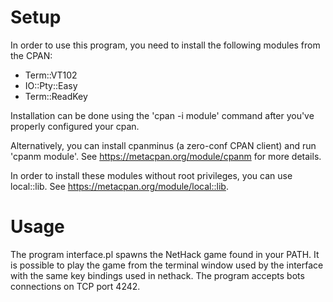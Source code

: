 # Setup 
In order to use this program, you need to install the following modules from
the CPAN:
* Term::VT102
* IO::Pty::Easy
* Term::ReadKey

Installation can be done using the 'cpan -i module' command after you've
properly configured your cpan.

Alternatively, you can install cpanminus (a zero-conf CPAN client) and run
'cpanm module'. See https://metacpan.org/module/cpanm for more details.

In order to install these modules without root privileges, you can use
local::lib. See https://metacpan.org/module/local::lib.


# Usage

The program interface.pl spawns the NetHack game found in your PATH. It is
possible to play the game from the terminal window used by the interface with
the same key bindings used in nethack. The program accepts bots connections on
TCP port 4242.
